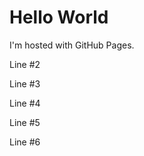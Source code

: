 <html>
    <head>
        <meta charset="UTF-8">
        <link rel="stylesheet" type="text/css" href="git_pages.css">
    </head>
<body>
<h1>Hello World</h1>
<p>I'm hosted with GitHub Pages.</p>
    <p>Line #2</p>
    <p>Line #3</p>
    <p>Line #4</p>
    <p>Line #5</p>
    <p>Line #6</p>
    
</body>
</html>
